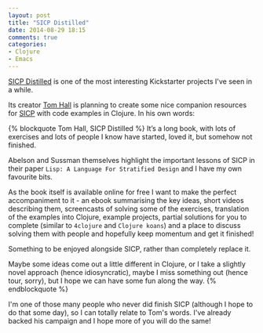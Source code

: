 ```yaml
---
layout: post
title: "SICP Distilled"
date: 2014-08-29 18:15
comments: true
categories:
- Clojure
- Emacs
---
```


[SICP Distilled](https://www.kickstarter.com/projects/1751759988/sicp-distilled)
is one of the most interesting Kickstarter projects I've seen in a
while.

Its creator [Tom Hall](http://www.thattommyhall.com/) is
planning to create some nice companion resources for [SICP](http://sicpebook.wordpress.com/) with code
examples in Clojure. In his own words:

{% blockquote Tom Hall, SICP Distilled %}
It’s a long book, with lots
of exercises and lots of people I know have started, loved it, but
somehow not finished.

Abelson and Sussman themselves highlight the important lessons of SICP
in their paper `Lisp: A Language For Stratified Design` and I have my
own favourite bits.

As the book itself is available online for free I want to make the
perfect accompaniment to it - an ebook summarising the key ideas,
short videos describing them, screencasts of solving some of the
exercises, translation of the examples into Clojure, example projects,
partial solutions for you to complete (similar to `4clojure` and `Clojure
koans`) and a place to discuss solving them with people and hopefully
keep momentum and get it finished!

Something to be enjoyed alongside SICP, rather than completely replace it.

Maybe some ideas come out a little different in Clojure, or I take a
slightly novel approach (hence idiosyncratic), maybe I miss something
out (hence tour, sorry), but I hope we can have some fun along the
way.
{% endblockquote %}

I'm one of those many people who never did finish SICP (although I
hope to do that some day), so I can totally relate to Tom's
words. I've already backed his campaign and I hope more of you will do
the same!
